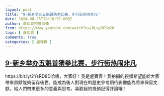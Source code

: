 ```yaml
---
layout: post
title: "9-新乡举办五魁首猜拳比赛，步行街热闹非凡"
date: 2024-08-25T19:18:57.000Z
author: 盧保貴視覺影像
from: https://www.youtube.com/watch?v=LDLoy3FCm2U
tags: [ 盧保貴 ]
comments: True
categories: [ 盧保貴 ]
---
```

<!--1724613537000-->
[9-新乡举办五魁首猜拳比赛，步行街热闹非凡](https://www.youtube.com/watch?v=LDLoy3FCm2U)
------

<div>
https://bit.ly/2YsRD8D哈嘍，大家好！我是盧寶貴！我拍攝的視頻希望能給大家帶來貢獻能夠留存後世，能成為後人對現在的歷史參考期待影像能為將來保留文獻，給人們帶來更多的意義與思考。喜歡我的視頻記得評論哦！
</div>
